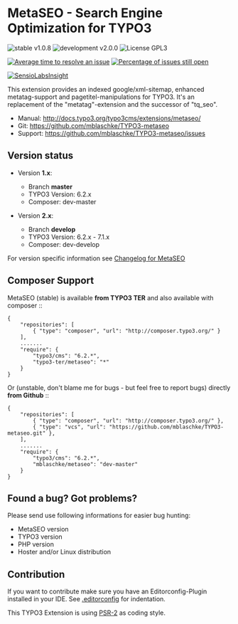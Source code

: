 # MetaSEO - Search Engine Optimization for TYPO3

![stable v1.0.8](https://img.shields.io/badge/stable-v1.0.8-green.svg?style=flat)
![development v2.0.0](https://img.shields.io/badge/development-v2.0.0-red.svg?style=flat)
![License GPL3](https://img.shields.io/badge/license-GPL3-blue.svg?style=flat)


[![Average time to resolve an issue](http://isitmaintained.com/badge/resolution/mblaschke/typo3-metaseo.svg)](http://isitmaintained.com/project/mblaschke/typo3-metaseo "Average time to resolve an issue")
[![Percentage of issues still open](http://isitmaintained.com/badge/open/mblaschke/typo3-metaseo.svg)](http://isitmaintained.com/project/mblaschke/typo3-metaseo "Percentage of issues still open")


[![SensioLabsInsight](https://insight.sensiolabs.com/projects/19914ab4-1f0f-4be0-9215-410fba880af2/big.png)](https://insight.sensiolabs.com/projects/19914ab4-1f0f-4be0-9215-410fba880af2)


This extension provides an indexed google/xml-sitemap, enhanced metatag-support and pagetitel-manipulations for TYPO3.
It's an replacement of the "metatag"-extension and the successor of "tq_seo".

* Manual:     http://docs.typo3.org/typo3cms/extensions/metaseo/
* Git:        https://github.com/mblaschke/TYPO3-metaseo
* Support:    https://github.com/mblaschke/TYPO3-metaseo/issues

## Version status

* Version **1.x**:

  + Branch **master**
  + TYPO3 Version: 6.2.x
  + Composer: dev-master

* Version **2.x**:

  + Branch **develop**
  + TYPO3 Version: 6.2.x - 7.1.x
  + Composer: dev-develop

For version specific information see [Changelog for MetaSEO](CHANGELOG.md)


## Composer Support

MetaSEO (stable) is available **from TYPO3 TER** and also available with composer ::

    {
        "repositories": [
            { "type": "composer", "url": "http://composer.typo3.org/" }
        ],
        .......
        "require": {
            "typo3/cms": "6.2.*",
            "typo3-ter/metaseo": "*"
        }
    }

Or (unstable, don't blame me for bugs - but feel free to report bugs) directly **from Github** ::

    {
        "repositories": [
            { "type": "composer", "url": "http://composer.typo3.org/" },
            { "type": "vcs", "url": "https://github.com/mblaschke/TYPO3-metaseo.git" },
        ],
        .......
        "require": {
            "typo3/cms": "6.2.*",
            "mblaschke/metaseo": "dev-master"
        }
    }

## Found a bug? Got problems?

Please send use following informations for easier bug hunting:

* MetaSEO version
* TYPO3 version
* PHP version
* Hoster and/or Linux distribution

## Contribution

If you want to contribute make sure you have an Editorconfig-Plugin installed in your IDE.
See [.editorconfig](.editorconfig) for indentation.

This TYPO3 Extension is using [PSR-2](https://github.com/php-fig/fig-standards/blob/master/accepted/PSR-2-coding-style-guide.md) as coding style.
